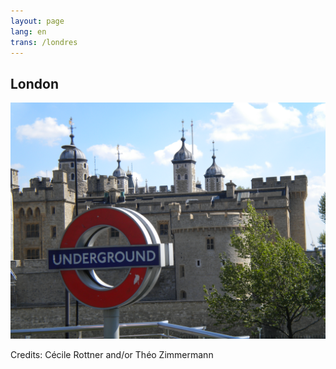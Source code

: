 ```yaml
---
layout: page
lang: en
trans: /londres
---
```


London
------

![Typically London](/images/london-castle-and-underground.jpg)

Credits: Cécile Rottner and/or Théo Zimmermann